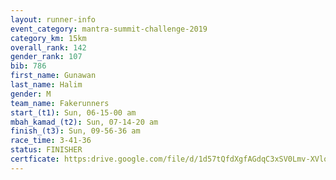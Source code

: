 ```yaml
---
layout: runner-info 
event_category: mantra-summit-challenge-2019 
category_km: 15km 
overall_rank: 142
gender_rank: 107
bib: 786
first_name: Gunawan
last_name: Halim
gender: M
team_name: Fakerunners
start_(t1): Sun, 06-15-00 am
mbah_kamad_(t2): Sun, 07-14-20 am
finish_(t3): Sun, 09-56-36 am
race_time: 3-41-36
status: FINISHER
certficate: https:drive.google.com/file/d/1d57tQfdXgfAGdqC3xSV0Lmv-XVlqJSCA/view?usp=sharing
---
```

